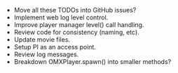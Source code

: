 * Move all these TODOs into GitHub issues?
* Implement web log level control.
* Improve player manager level() call handling.
* Review code for consistency (naming, etc).
* Update movie files.
* Setup PI as an access point.
* Review log messages.
* Breakdown OMXPlayer.spawn() into smaller methods?

